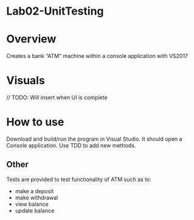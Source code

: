 # Lab02-UnitTesting

# Overview

Creates a bank “ATM” machine within a console application with VS2017

# Visuals

// TODO: Will insert when UI is complete

# How to use

Download and build/run the program in Visual Studio. It should open a Console application. Use TDD to add new methods.

## Other

Tests are provided to test functionality of ATM such as to:
- make a deposit
- make withdrawal
- view balance
- update balance
